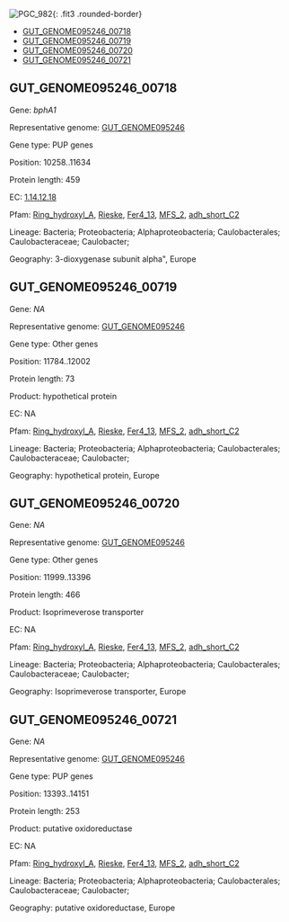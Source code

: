 ![PGC_982](../static/images/Clusters_figure/PGC_982.jpg){: .fit3 .rounded-border}

<ul id="myTab" class="nav nav-tabs">
  <li class="active">
        <a href="#tab1" data-toggle="tab">GUT_GENOME095246_00718</a>
  </li>
<li><a href="#tab2" data-toggle="tab">GUT_GENOME095246_00719</a></li>
<li><a href="#tab3" data-toggle="tab">GUT_GENOME095246_00720</a></li>
<li><a href="#tab4" data-toggle="tab">GUT_GENOME095246_00721</a></li>
</ul>

<div id="myTabContent" class="tab-content">
  <div class="tab-pane fade in active" id="tab1">

<h2 id="GUT_GENOME095246_00718">GUT_GENOME095246_00718</h2>
<p>Gene: <em>bphA1</em>
<p>Representative genome: <a href="https://www.ebi.ac.uk/metagenomics/genomes/MGYG-HGUT-01261">GUT_GENOME095246</a></p>
<p>Gene type: PUP genes</p>
<p>Position: 10258..11634</p>
<p>Protein length: 459</p>
<p>EC: <a href="https://www.brenda-enzymes.org/enzyme.php?ecno=1.14.12.18">1.14.12.18</a></p>
<p>Pfam: <a href="http://pfam.xfam.org/family/Ring_hydroxyl_A">Ring_hydroxyl_A</a>, <a href="http://pfam.xfam.org/family/Rieske">Rieske</a>, <a href="http://pfam.xfam.org/family/Fer4_13">Fer4_13</a>, <a href="http://pfam.xfam.org/family/MFS_2">MFS_2</a>, <a href="http://pfam.xfam.org/family/adh_short_C2">adh_short_C2</a></p>
<p>Lineage: Bacteria; Proteobacteria; Alphaproteobacteria; Caulobacterales; Caulobacteraceae; Caulobacter; </p>
<p>Geography: 3-dioxygenase subunit alpha", Europe</p>
  </div>

  <div class="tab-pane fade" id="tab2">

<h2 id="GUT_GENOME095246_00719">GUT_GENOME095246_00719</h2>
<p>Gene: <em>NA</em></p>
<p>Representative genome: <a href="https://www.ebi.ac.uk/metagenomics/genomes/MGYG-HGUT-01261">GUT_GENOME095246</a></p>
<p>Gene type: Other genes</p>
<p>Position: 11784..12002</p>
<p>Protein length: 73</p>
<p>Product: hypothetical protein</p>
<p>EC: NA</p>
<p>Pfam: <a href="http://pfam.xfam.org/family/Ring_hydroxyl_A">Ring_hydroxyl_A</a>, <a href="http://pfam.xfam.org/family/Rieske">Rieske</a>, <a href="http://pfam.xfam.org/family/Fer4_13">Fer4_13</a>, <a href="http://pfam.xfam.org/family/MFS_2">MFS_2</a>, <a href="http://pfam.xfam.org/family/adh_short_C2">adh_short_C2</a></p>
<p>Lineage: Bacteria; Proteobacteria; Alphaproteobacteria; Caulobacterales; Caulobacteraceae; Caulobacter; </p>
<p>Geography: hypothetical protein, Europe</p>

  </div>
  <div class="tab-pane fade" id="tab3">

<h2 id="GUT_GENOME095246_00720">GUT_GENOME095246_00720</h2>
<p>Gene: <em>NA</em></p>
<p>Representative genome: <a href="https://www.ebi.ac.uk/metagenomics/genomes/MGYG-HGUT-01261">GUT_GENOME095246</a></p>
<p>Gene type: Other genes</p>
<p>Position: 11999..13396</p>
<p>Protein length: 466</p>
<p>Product: Isoprimeverose transporter</p>
<p>EC: NA</p>
<p>Pfam: <a href="http://pfam.xfam.org/family/Ring_hydroxyl_A">Ring_hydroxyl_A</a>, <a href="http://pfam.xfam.org/family/Rieske">Rieske</a>, <a href="http://pfam.xfam.org/family/Fer4_13">Fer4_13</a>, <a href="http://pfam.xfam.org/family/MFS_2">MFS_2</a>, <a href="http://pfam.xfam.org/family/adh_short_C2">adh_short_C2</a></p>
<p>Lineage: Bacteria; Proteobacteria; Alphaproteobacteria; Caulobacterales; Caulobacteraceae; Caulobacter; </p>
<p>Geography: Isoprimeverose transporter, Europe</p>

  </div>
  <div class="tab-pane fade" id="tab4">

<h2 id="GUT_GENOME095246_00721">GUT_GENOME095246_00721</h2>
<p>Gene: <em>NA</em></p>
<p>Representative genome: <a href="https://www.ebi.ac.uk/metagenomics/genomes/MGYG-HGUT-01261">GUT_GENOME095246</a></p>
<p>Gene type: PUP genes</p>
<p>Position: 13393..14151</p>
<p>Protein length: 253</p>
<p>Product: putative oxidoreductase</p>
<p>EC: NA</p>
<p>Pfam: <a href="http://pfam.xfam.org/family/Ring_hydroxyl_A">Ring_hydroxyl_A</a>, <a href="http://pfam.xfam.org/family/Rieske">Rieske</a>, <a href="http://pfam.xfam.org/family/Fer4_13">Fer4_13</a>, <a href="http://pfam.xfam.org/family/MFS_2">MFS_2</a>, <a href="http://pfam.xfam.org/family/adh_short_C2">adh_short_C2</a></p>
<p>Lineage: Bacteria; Proteobacteria; Alphaproteobacteria; Caulobacterales; Caulobacteraceae; Caulobacter; </p>
<p>Geography: putative oxidoreductase, Europe</p>

  </div>
</div>
